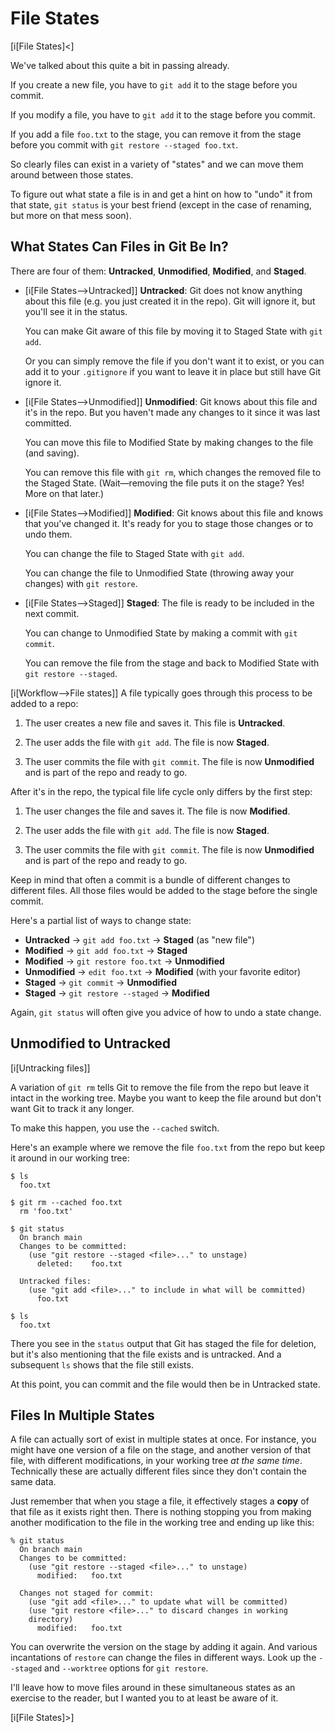 # File States

[i[File States]<]

We've talked about this quite a bit in passing already.

If you create a new file, you have to `git add` it to the stage before
you commit.

If you modify a file, you have to `git add` it to the stage before you
commit.

If you add a file `foo.txt` to the stage, you can remove it from the
stage before you commit with `git restore --staged foo.txt`.

So clearly files can exist in a variety of "states" and we can move them
around between those states.

To figure out what state a file is in and get a hint on how to "undo" it
from that state, `git status` is your best friend (except in the case of
renaming, but more on that mess soon).

## What States Can Files in Git Be In?

There are four of them: **Untracked**, **Unmodified**, **Modified**, and
**Staged**.

* [i[File States-->Untracked]] **Untracked**: Git does not know anything
  about this file (e.g. you just created it in the repo). Git will
  ignore it, but you'll see it in the status.

  You can make Git aware of this file by moving it to Staged State with
  `git add`.

  Or you can simply remove the file if you don't want it to exist, or
  you can add it to your `.gitignore` if you want to leave it in place
  but still have Git ignore it.

* [i[File States-->Unmodified]] **Unmodified**: Git knows about this
  file and it's in the repo. But you haven't made any changes to it
  since it was last committed.

  You can move this file to Modified State by making changes to the file
  (and saving).

  You can remove this file with `git rm`, which changes the removed file
  to the Staged State. (Wait—removing the file puts it on the stage?
  Yes! More on that later.)

* [i[File States-->Modified]] **Modified**: Git knows about this file
  and knows that you've changed it. It's ready for you to stage those
  changes or to undo them.

  You can change the file to Staged State with `git add`.

  You can change the file to Unmodified State (throwing away your
  changes) with `git restore`.

* [i[File States-->Staged]] **Staged**: The file is ready to be included
  in the next commit.

  You can change to Unmodified State by making a commit with `git
  commit`.

  You can remove the file from the stage and back to Modified State with
  `git restore --staged`.

[i[Workflow-->File states]] A file typically goes through this process
to be added to a repo:

1. The user creates a new file and saves it. This file is **Untracked**.

2. The user adds the file with `git add`. The file is now **Staged**.

3. The user commits the file with `git commit`. The file is now
   **Unmodified** and is part of the repo and ready to go.

After it's in the repo, the typical file life cycle only differs by the
first step:

1. The user changes the file and saves it. The file is now **Modified**.

2. The user adds the file with `git add`. The file is now **Staged**.

3. The user commits the file with `git commit`. The file is now
   **Unmodified** and is part of the repo and ready to go.

Keep in mind that often a commit is a bundle of different changes to
different files. All those files would be added to the stage before the
single commit.

Here's a partial list of ways to change state:

* **Untracked** → `git add foo.txt` → **Staged** (as "new file")
* **Modified** → `git add foo.txt` → **Staged**
* **Modified** → `git restore foo.txt` → **Unmodified**
* **Unmodified** → `edit foo.txt` → **Modified**  (with your favorite editor)
* **Staged** → `git commit` → **Unmodified**
* **Staged** → `git restore --staged` → **Modified**

Again, `git status` will often give you advice of how to undo a state
change.

## Unmodified to Untracked

[i[Untracking files]]

A variation of `git rm` tells Git to remove the file from the repo but
leave it intact in the working tree. Maybe you want to keep the file
around but don't want Git to track it any longer.

To make this happen, you use the `--cached` switch.

Here's an example where we remove the file `foo.txt` from the repo but
keep it around in our working tree:

``` {.default}
$ ls
  foo.txt

$ git rm --cached foo.txt
  rm 'foo.txt'

$ git status
  On branch main
  Changes to be committed:
    (use "git restore --staged <file>..." to unstage)
	  deleted:    foo.txt

  Untracked files:
    (use "git add <file>..." to include in what will be committed)
	  foo.txt

$ ls
  foo.txt
```

There you see in the `status` output that Git has staged the file for
deletion, but it's also mentioning that the file exists and is
untracked. And a subsequent `ls` shows that the file still exists.

At this point, you can commit and the file would then be in Untracked
state.

## Files In Multiple States

A file can actually sort of exist in multiple states at once. For
instance, you might have one version of a file on the stage, and another
version of that file, with different modifications, in your working tree
*at the same time*. Technically these are actually different files since
they don't contain the same data.

Just remember that when you stage a file, it effectively stages a
**copy** of that file as it exists right then. There is nothing stopping
you from making another modification to the file in the working tree and
ending up like this:

``` {.default}
% git status
  On branch main
  Changes to be committed:
    (use "git restore --staged <file>..." to unstage)
	  modified:   foo.txt

  Changes not staged for commit:
    (use "git add <file>..." to update what will be committed)
    (use "git restore <file>..." to discard changes in working
    directory)
	  modified:   foo.txt
```

You can overwrite the version on the stage by adding it again. And
various incantations of `restore` can change the files in different
ways. Look up the `--staged` and `--worktree` options for `git restore`.

I'll leave how to move files around in these simultaneous states as an
exercise to the reader, but I wanted you to at least be aware of it.

[i[File States]>]
